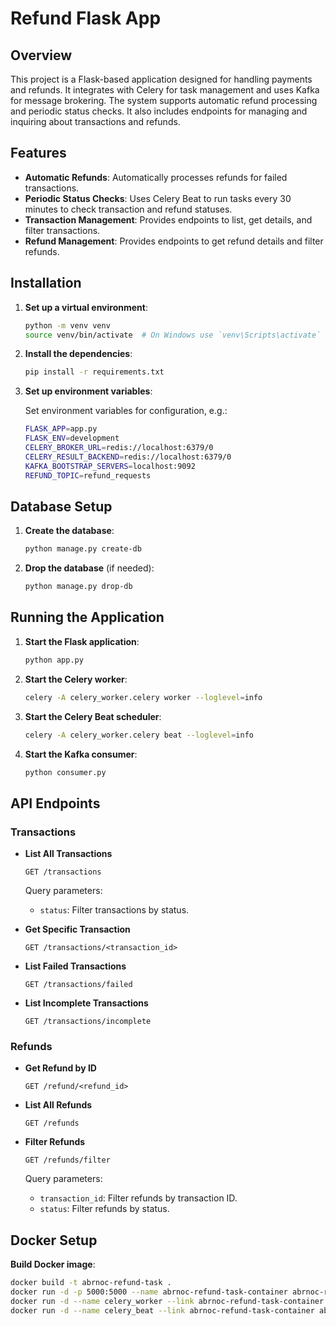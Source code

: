 # Refund Flask App

## Overview

This project is a Flask-based application designed for handling payments and refunds. It integrates with Celery for task management and uses Kafka for message brokering. The system supports automatic refund processing and periodic status checks. It also includes endpoints for managing and inquiring about transactions and refunds.

## Features

- **Automatic Refunds**: Automatically processes refunds for failed transactions.
- **Periodic Status Checks**: Uses Celery Beat to run tasks every 30 minutes to check transaction and refund statuses.
- **Transaction Management**: Provides endpoints to list, get details, and filter transactions.
- **Refund Management**: Provides endpoints to get refund details and filter refunds.

## Installation

1. **Set up a virtual environment**:

    ```sh
    python -m venv venv
    source venv/bin/activate  # On Windows use `venv\Scripts\activate`
    ```

2. **Install the dependencies**:

    ```sh
    pip install -r requirements.txt
    ```

3. **Set up environment variables**:

    Set environment variables for configuration, e.g.:

    ```sh
    FLASK_APP=app.py
    FLASK_ENV=development
    CELERY_BROKER_URL=redis://localhost:6379/0
    CELERY_RESULT_BACKEND=redis://localhost:6379/0
    KAFKA_BOOTSTRAP_SERVERS=localhost:9092
    REFUND_TOPIC=refund_requests
    ```

## Database Setup

1. **Create the database**:

    ```sh
    python manage.py create-db
    ```

2. **Drop the database** (if needed):

    ```sh
    python manage.py drop-db
    ```

## Running the Application

1. **Start the Flask application**:

    ```sh
    python app.py
    ```

2. **Start the Celery worker**:

    ```sh
    celery -A celery_worker.celery worker --loglevel=info
    ```

3. **Start the Celery Beat scheduler**:

    ```sh
    celery -A celery_worker.celery beat --loglevel=info
    ```

4. **Start the Kafka consumer**:

    ```sh
    python consumer.py
    ```

## API Endpoints

### Transactions

- **List All Transactions**

    ```
    GET /transactions
    ```

    Query parameters:
    - `status`: Filter transactions by status.

- **Get Specific Transaction**

    ```
    GET /transactions/<transaction_id>
    ```

- **List Failed Transactions**

    ```
    GET /transactions/failed
    ```

- **List Incomplete Transactions**

    ```
    GET /transactions/incomplete
    ```

### Refunds

- **Get Refund by ID**

    ```
    GET /refund/<refund_id>
    ```

- **List All Refunds**

    ```
    GET /refunds
    ```

- **Filter Refunds**

    ```
    GET /refunds/filter
    ```

    Query parameters:
    - `transaction_id`: Filter refunds by transaction ID.
    - `status`: Filter refunds by status.

## Docker Setup

**Build Docker image**:

```sh
docker build -t abrnoc-refund-task .
docker run -d -p 5000:5000 --name abrnoc-refund-task-container abrnoc-refund-task
docker run -d --name celery_worker --link abrnoc-refund-task-container abrnoc-refund-task celery -A celery_worker.celery worker --loglevel=info
docker run -d --name celery_beat --link abrnoc-refund-task-container abrnoc-refund-task celery -A celery_worker.celery beat --loglevel=info 
```